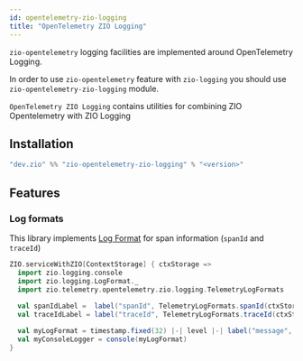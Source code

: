 ```yaml
---
id: opentelemetry-zio-logging
title: "OpenTelemetry ZIO Logging"
---
```


`zio-opentelemetry` logging facilities are implemented around OpenTelemetry Logging.

In order to use `zio-opentelemetry` feature with `zio-logging` you should use `zio-opentelemetry-zio-logging` module.

`OpenTelemetry ZIO Logging` contains utilities for combining ZIO Opentelemetry with ZIO Logging

## Installation

```scala
"dev.zio" %% "zio-opentelemetry-zio-logging" % "<version>"
```

## Features

### Log formats

This library implements [Log Format](https://zio.dev/zio-logging/formatting-log-records) for span information (`spanId` and `traceId`)

```scala
ZIO.serviceWithZIO[ContextStorage] { ctxStorage =>
  import zio.logging.console
  import zio.logging.LogFormat._
  import zio.telemetry.opentelemetry.zio.logging.TelemetryLogFormats
  
  val spanIdLabel =  label("spanId", TelemetryLogFormats.spanId(ctxStorage))
  val traceIdLabel = label("traceId", TelemetryLogFormats.traceId(ctxStorage))

  val myLogFormat = timestamp.fixed(32) |-| level |-| label("message", quoted(line)) |-| spanIdLabel |-| traceIdLabel
  val myConsoleLogger = console(myLogFormat)
}
```